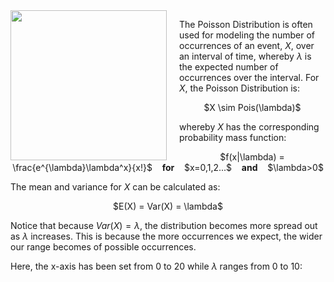 <img src="http://www.clker.com/cliparts/a/7/n/G/p/e/goldfish.svg" width="250" height="240" align="left" style="margin-right: 20px;">

The Poisson Distribution is often used for modeling the number of occurrences of an event, $X$, over an interval of time, whereby $\lambda$ is the expected number of occurrences over the interval. For $X$, the Poisson Distribution is:

<center>$X \sim Pois(\lambda)$</center>

whereby $X$ has the corresponding probability mass function:

<center> $f(x|\lambda) = \frac{e^{\lambda}\lambda^x}{x!}$ &nbsp;&nbsp; <b>for</b> &nbsp;&nbsp; $x=0,1,2...$ &nbsp;&nbsp; <b>and</b> &nbsp;&nbsp; $\lambda>0$</center>

The mean and variance for $X$ can be calculated as:

<center> $E(X) = Var(X) = \lambda$ </center>

Notice that because $Var(X) = \lambda$, the distribution becomes more spread out as $\lambda$ increases. This is because the more occurrences we expect, the wider our range becomes of possible occurrences. 

Here, the x-axis has been set from 0 to 20 while $\lambda$ ranges from 0 to 10:
